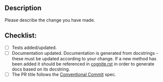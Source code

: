 ## Description
Please describe the change you have made.

## Checklist:
- [ ] Tests added/updated.
- [ ] Documentation updated. Documentation is generated from docstrings - these must be updated according to your change.
  If a new method has been added it should be referenced in [cognite.rst](https://github.com/cognitedata/cognite-sdk-python/blob/master/docs/source/cognite.rst) in order to generate docs based on its docstring.
- [ ] The PR title follows the [Conventional Commit](https://www.conventionalcommits.org/en/v1.0.0/) spec.
